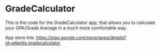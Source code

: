 # GradeCalculator

This is the code for the GradeCalculator app, that allows you to calculate your GPA/Grade Average in a much more comfortable way.

App store link: https://play.google.com/store/apps/details?id=etlantis.gradecalculator
